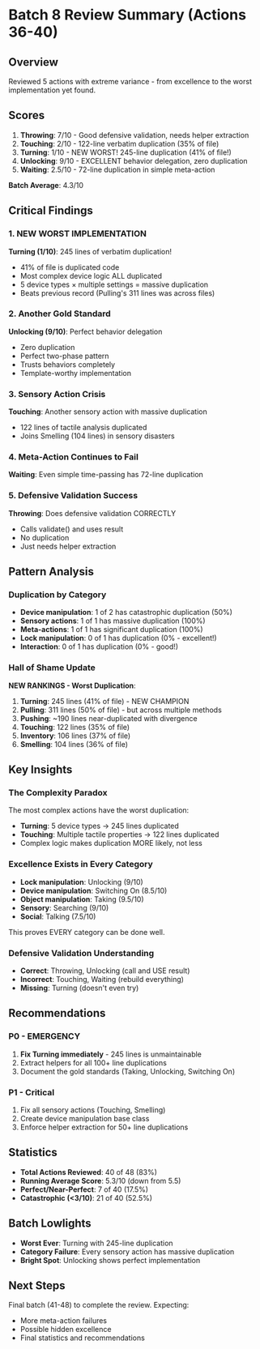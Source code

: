 # Batch 8 Review Summary (Actions 36-40)

## Overview
Reviewed 5 actions with extreme variance - from excellence to the worst implementation yet found.

## Scores
1. **Throwing**: 7/10 - Good defensive validation, needs helper extraction
2. **Touching**: 2/10 - 122-line verbatim duplication (35% of file)
3. **Turning**: 1/10 - NEW WORST! 245-line duplication (41% of file!)
4. **Unlocking**: 9/10 - EXCELLENT behavior delegation, zero duplication
5. **Waiting**: 2.5/10 - 72-line duplication in simple meta-action

**Batch Average**: 4.3/10

## Critical Findings

### 1. NEW WORST IMPLEMENTATION
**Turning (1/10)**: 245 lines of verbatim duplication!
- 41% of file is duplicated code
- Most complex device logic ALL duplicated
- 5 device types × multiple settings = massive duplication
- Beats previous record (Pulling's 311 lines was across files)

### 2. Another Gold Standard
**Unlocking (9/10)**: Perfect behavior delegation
- Zero duplication
- Perfect two-phase pattern
- Trusts behaviors completely
- Template-worthy implementation

### 3. Sensory Action Crisis
**Touching**: Another sensory action with massive duplication
- 122 lines of tactile analysis duplicated
- Joins Smelling (104 lines) in sensory disasters

### 4. Meta-Action Continues to Fail
**Waiting**: Even simple time-passing has 72-line duplication

### 5. Defensive Validation Success
**Throwing**: Does defensive validation CORRECTLY
- Calls validate() and uses result
- No duplication
- Just needs helper extraction

## Pattern Analysis

### Duplication by Category
- **Device manipulation**: 1 of 2 has catastrophic duplication (50%)
- **Sensory actions**: 1 of 1 has massive duplication (100%)
- **Meta-actions**: 1 of 1 has significant duplication (100%)
- **Lock manipulation**: 0 of 1 has duplication (0% - excellent!)
- **Interaction**: 0 of 1 has duplication (0% - good!)

### Hall of Shame Update
**NEW RANKINGS - Worst Duplication**:
1. **Turning**: 245 lines (41% of file) - NEW CHAMPION
2. **Pulling**: 311 lines (50% of file) - but across multiple methods
3. **Pushing**: ~190 lines near-duplicated with divergence
4. **Touching**: 122 lines (35% of file)
5. **Inventory**: 106 lines (37% of file)
6. **Smelling**: 104 lines (36% of file)

## Key Insights

### The Complexity Paradox
The most complex actions have the worst duplication:
- **Turning**: 5 device types → 245 lines duplicated
- **Touching**: Multiple tactile properties → 122 lines duplicated
- Complex logic makes duplication MORE likely, not less

### Excellence Exists in Every Category
- **Lock manipulation**: Unlocking (9/10)
- **Device manipulation**: Switching On (8.5/10)
- **Object manipulation**: Taking (9.5/10)
- **Sensory**: Searching (9/10)
- **Social**: Talking (7.5/10)

This proves EVERY category can be done well.

### Defensive Validation Understanding
- **Correct**: Throwing, Unlocking (call and USE result)
- **Incorrect**: Touching, Waiting (rebuild everything)
- **Missing**: Turning (doesn't even try)

## Recommendations

### P0 - EMERGENCY
1. **Fix Turning immediately** - 245 lines is unmaintainable
2. Extract helpers for all 100+ line duplications
3. Document the gold standards (Taking, Unlocking, Switching On)

### P1 - Critical
1. Fix all sensory actions (Touching, Smelling)
2. Create device manipulation base class
3. Enforce helper extraction for 50+ line duplications

## Statistics
- **Total Actions Reviewed**: 40 of 48 (83%)
- **Running Average Score**: 5.3/10 (down from 5.5)
- **Perfect/Near-Perfect**: 7 of 40 (17.5%)
- **Catastrophic (<3/10)**: 21 of 40 (52.5%)

## Batch Lowlights
- **Worst Ever**: Turning with 245-line duplication
- **Category Failure**: Every sensory action has massive duplication
- **Bright Spot**: Unlocking shows perfect implementation

## Next Steps
Final batch (41-48) to complete the review. Expecting:
- More meta-action failures
- Possible hidden excellence
- Final statistics and recommendations
